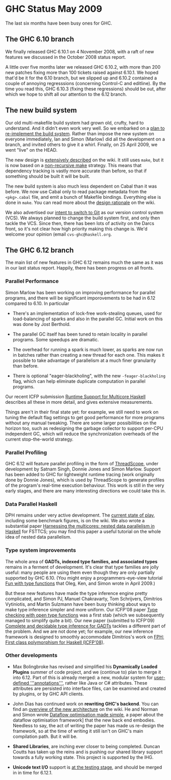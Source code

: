 # GHC Status May 2009



The last six months have been busy ones for GHC.  


## The GHC 6.10 branch



We finally released GHC 6.10.1 on 4 November 2008, with a raft of new
features we discussed in the October 2008 status report.



A little over five months later we released GHC 6.10.2, with more than 200 new
patches fixing more than 100 tickets raised against 6.10.1.  We hoped that'd be
it for the 6.10 branch, but we slipped up and 6.10.2 contained a couple
of annoying regresssions (concerning Control-C and editline). 
By the time you read this, GHC 6.10.3 (fixing these regressions) should
be out, after which we hope to shift all our attention to the 6.12 branch.


## The new build system



Our old multi-makefile build system had grown old, crufty, hard to 
understand.  And it didn't even work very well.  So we embarked
on a [plan to re-implement the build system](design/build-system).
Rather than impose the new system on everyone immediately, Ian and Simon (Marlow) 
did all the development on a branch, and invited others to give it a whirl.
Finally, on 25 April 2009, we went "live" on the HEAD. 



The new design is [extensively described](building) on the wiki.  It still
uses `make`, but it is now based on a [non-recursive make](building/architecture/idiom/non-recursive-make) strategy.  This means that dependency tracking is vastly more accurate than before,
so that if something should be built it will be built.



The new build system is also much less dependent on Cabal than it was before.
We now use Cabal only to read package metadata from the `<pkg>.cabal` file, 
and emit a bunch of Makefile bindings.  Everything else is done in `make`.
You can read more about the [design rationale](design/build-system) on the wiki.



We also advertised our [intent to switch to Git](design/version-control-system) as our
version control system (VCS).  We always planned to change the build system first, and only
then tackle the VCS.  Since then, there has been lots of activity on the Darcs front, so
it's not clear how high priority making this change is.  We'd welcome your opinion (email `cvs-ghc@haskell.org`.


## The GHC 6.12 branch



The main list of new features in GHC 6.12 remains much the same as it was in our last status report.  Happily, there has been progress on all fronts.


### Parallel Performance



Simon Marlow has been working on improving performance for parallel programs, and there will be significant imporovements to be had in 6.12 compared to 6.10.  In particular


- There's an implementation of lock-free work-stealing queues, used for load-balancing of sparks and also
  in the parallel GC.  Initial work on this was done by Jost Berthold.

- The parallel GC itself has been tuned to retain locality in parallel programs.  Some speedups are
  dramatic.

- The overhead for running a spark is much lower, as sparks are now run in batches rather than creating
  a new thread for each one.  This makes it possible to take advantage of parallelism at a much finer
  granularity than before.

- There is optional "eager-blackholing", with the new `-feager-blackholing` flag, which can help eliminate
  duplicate computation in parallel programs.


Our recent ICFP submission [
Runtime Support for Multicore Haskell](http://ghcmutterings.wordpress.com/2009/03/03/new-paper-runtime-support-for-multicore-haskell/) describes all these in more detail, and gives extensive measurements.



Things aren't in their final state yet: for example, we still need to work on tuning the default flag settings to get good performance for more programs without any manual tweaking.  There are some larger possibilities on the horizon too, such as redesigning the garbage collector to support per-CPU independent GC, which will reduce the synchronization overheads of the current stop-the-world strategy.


### Parallel Profiling



GHC 6.12 will feature parallel profiling in the form of [
ThreadScope](http://raintown.org/?page_id=132), under development by Satnam Singh, Donnie Jones and Simon Marlow.  Support has been added to GHC for lightweight runtime tracing (work originally done by Donnie Jones), which is used by ThreadScope to generate profiles of the program's real-time execution behaviour.  This work is still in the very early stages, and there are many interesting directions we could take this in.


### Data Parallel Haskell



DPH remains under very active development. The [current state of play](data-parallel), including some benchmark figures, is on the wiki.  We also wrote a substantial paper [
Harnessing the multicores: nested data parallelism in Haskell](http://research.microsoft.com/~simonpj/papers/ndp) for FSTTCS; you may find this paper a useful tutorial on the whole idea of nested data parallelism.


### Type system improvements



The whole area of **GADTs, indexed type families, and associated types** remains in a ferment of development.  It's clear that type families are jolly useful: many people are using them even though they are only partially supported by GHC 6.10. (You might enjoy a programmers-eye-view tutorial [
Fun with type functions](http://research.microsoft.com/~simonpj/papers/assoc-types) that Oleg, Ken, and Simon wrote in April 2009.) 



But these new features have made the type inference engine pretty complicated, and Simon PJ, Manuel Chakravarty, Tom Schrijvers, Dimitrios Vytiniotis, and Martin Sulzmann have been busy thinking about ways to make type inference simpler and more uniform. Our ICFP'08 paper [
Type checking with open type functions](http://research.microsoft.com/~simonpj/papers/assoc-types) was a first stab (which we subsequently managed to simplify quite a bit).  Our new paper (submitted to ICFP'09) [
Complete and decidable type inference for GADTs](http://research.microsoft.com/~simonpj/papers/gadt) tackles a different part of the problem.  And we are not done yet; for example, our new inference framework is designed to smoothly accommodate Dimitrios's work on [
FPH: First class polymorphism for Haskell (ICFP'08)](http://research.microsoft.com/~simonpj/papers/boxy/).   


### Other developments


- Max Bolingbroke has revised and simplified his **Dynamically Loaded Plugins** summer of code project, and we (continue to) plan to merge it into 6.12.  Part of this is already merged: a new, modular system for [user-defined '''annotations'''](annotations), rather like Java or C\# attributes.  These attributes are persisted into interface files, can be examined and created by plugins, or by GHC API clients.

- John Dias has continued work on **rewriting GHC's backend**.  You can find an [overview of the new architecture](commentary/compiler/new-code-gen-pipeline) on the wiki.  He and Norman and Simon wrote [
  Dataflow optimisation made simple](http://research.microsoft.com/~simonpj/papers/c--), a paper about the dataflow optimisation framework\] that the new back end embodies.  Needless to say, the act of writing the paper has made us re-design the framework, so at the time of writing it still isn't on GHC's main compilation path.  But it will be.

- **Shared Libraries**, are inching ever closer to being completed.  Duncan Coutts has taken up the reins and is pushing our shared library support towards a fully working state.  This project is supported by the IHG.

- **Unicode text I/O** support is [
  at the testing stage](http://www.haskell.org/pipermail/glasgow-haskell-users/2009-February/016558.html), and should be merged in in time for 6.12.1.
